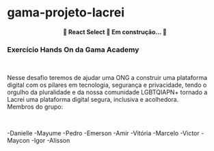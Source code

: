 # gama-projeto-lacrei

<h4 align="center"> 
	🚧  React Select 🚀 Em construção...  🚧
</h4>

<h3>Exercício Hands On da Gama Academy</h3>
<br>
<p>Nesse desafio teremos de ajudar uma ONG a construir uma plataforma digital com os pilares em tecnologia, segurança e privacidade, tendo o orgulho da pluralidade e da nossa comunidade LGBTQIAPN+ tornado a Lacrei uma plataforma digital segura, inclusiva e acolhedora. <br>
	Membros do grupo: </p>
<br>

-Danielle
-Mayume
-Pedro
-Emerson
-Amir
-Vitória
-Marcelo
-Victor
-Maycon
-Igor
-Alisson

